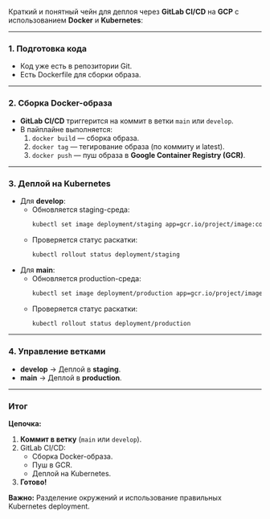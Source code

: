 Краткий и понятный чейн для деплоя через **GitLab CI/CD** на **GCP** с использованием **Docker** и **Kubernetes**:

---

### 1. **Подготовка кода**
   - Код уже есть в репозитории Git.
   - Есть Dockerfile для сборки образа.

---

### 2. **Сборка Docker-образа**
   - **GitLab CI/CD** триггерится на коммит в ветки `main` или `develop`.
   - В пайплайне выполняется:
     1. `docker build` — сборка образа.
     2. `docker tag` — тегирование образа (по коммиту и latest).
     3. `docker push` — пуш образа в **Google Container Registry (GCR)**.

---

### 3. **Деплой на Kubernetes**
   - Для **develop**:
     - Обновляется staging-среда: 
       ```bash
       kubectl set image deployment/staging app=gcr.io/project/image:commit-sha
       ```
     - Проверяется статус раскатки:
       ```bash
       kubectl rollout status deployment/staging
       ```
   - Для **main**:
     - Обновляется production-среда:
       ```bash
       kubectl set image deployment/production app=gcr.io/project/image:commit-sha
       ```
     - Проверяется статус раскатки:
       ```bash
       kubectl rollout status deployment/production
       ```

---

### 4. **Управление ветками**
   - **develop** → Деплой в **staging**.
   - **main** → Деплой в **production**.

---

### Итог
**Цепочка:**  
1. **Коммит в ветку** (`main` или `develop`).  
2. GitLab CI/CD:
   - Сборка Docker-образа.
   - Пуш в GCR.
   - Деплой на Kubernetes.  
3. **Готово!**

**Важно:** Разделение окружений и использование правильных Kubernetes deployment.